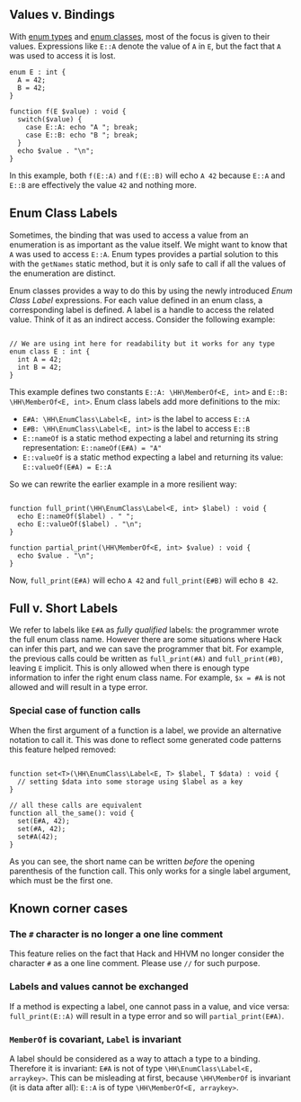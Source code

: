 ## Values v. Bindings

With [enum types](enumerated-types) and [enum classes](enum-class), most of the focus is given to their values.
Expressions like `E::A` denote the value of `A` in `E`, but the fact that `A` was used to access it is lost.

```EnumClassLabelIntro.hack no-auto-output
enum E : int {
  A = 42;
  B = 42;
}

function f(E $value) : void {
  switch($value) {
    case E::A: echo "A "; break;
    case E::B: echo "B "; break;
  }
  echo $value . "\n";
}
```
In this example, both `f(E::A)` and `f(E::B)` will echo `A 42` because `E::A` and `E::B` are effectively the value `42` and nothing more.

## Enum Class Labels

Sometimes, the binding that was used to access a value from an enumeration is as important as the value itself. We might want to know that `A`
was used to access `E::A`. Enum types provides a partial solution to this with the `getNames` static method, but it is only
safe to call if all the values of the enumeration are distinct.

Enum classes provides a way to do this by using the newly introduced *Enum Class Label* expressions. For each value defined in an enum class, a corresponding
label is defined. A label is a handle to access the related value. Think of it as an indirect access. Consider the following example:

```EnumClassLabel.definition.hack no-auto-output

// We are using int here for readability but it works for any type
enum class E : int {
  int A = 42;
  int B = 42;
}
```

This example defines two constants `E::A: \HH\MemberOf<E, int>` and `E::B: \HH\MemberOf<E, int>`. Enum class labels add more definitions to the mix:

- `E#A: \HH\EnumClass\Label<E, int>` is the label to access `E::A`
- `E#B: \HH\EnumClass\Label<E, int>` is the label to access `E::B`
- `E::nameOf` is a static method expecting a label and returning its string representation: `E::nameOf(E#A) = "A"`
- `E::valueOf` is a static method expecting a label and returning its value: `E::valueOf(E#A) = E::A`

So we can rewrite the earlier example in a more resilient way:
```EnumClassLabel.example.achk no-auto-output

function full_print(\HH\EnumClass\Label<E, int> $label) : void {
  echo E::nameOf($label) . " ";
  echo E::valueOf($label) . "\n";
}

function partial_print(\HH\MemberOf<E, int> $value) : void {
  echo $value . "\n";
}
```
Now, `full_print(E#A)` will echo `A 42` and `full_print(E#B)` will echo `B 42`.

## Full v. Short Labels

We refer to labels like `E#A` as *fully qualified* labels: the programmer wrote the full enum class name. However there are some situations where Hack can infer
this part, and we can save the programmer that bit. For example, the previous calls could be written as `full_print(#A)` and `full_print(#B)`, leaving `E` implicit.
This is only allowed when there is enough type information to infer the right enum class name. For example, `$x = #A` is not allowed and will result in a type error.

### Special case of function calls

When the first argument of a function is a label, we provide an alternative notation to call it. This was done to reflect some generated code patterns this feature helped removed:
```EnumClassLabel.alt.hack no-auto-output

function set<T>(\HH\EnumClass\Label<E, T> $label, T $data) : void {
  // setting $data into some storage using $label as a key
}

// all these calls are equivalent
function all_the_same(): void {
  set(E#A, 42);
  set(#A, 42);
  set#A(42);
}
```

As you can see, the short name can be written *before* the opening parenthesis of the function call. This only works for a single label argument, which must be the first one.

## Known corner cases

### The `#` character is no longer a one line comment
This feature relies on the fact that Hack and HHVM no longer consider the character `#` as a one line comment. Please use `//` for such purpose.

### Labels and values cannot be exchanged
If a method is expecting a label, one cannot pass in a value, and vice versa: `full_print(E::A)` will result in a type error and so will `partial_print(E#A)`.

### `MemberOf` is covariant, `Label` is invariant
A label should be considered as a way to attach a type to a binding. Therefore it is invariant: `E#A` is not of type `\HH\EnumClass\Label<E, arraykey>`.
This can be misleading at first, because `\HH\MemberOf` is invariant (it is data after all): `E::A` is of type `\HH\MemberOf<E, arraykey>`.
